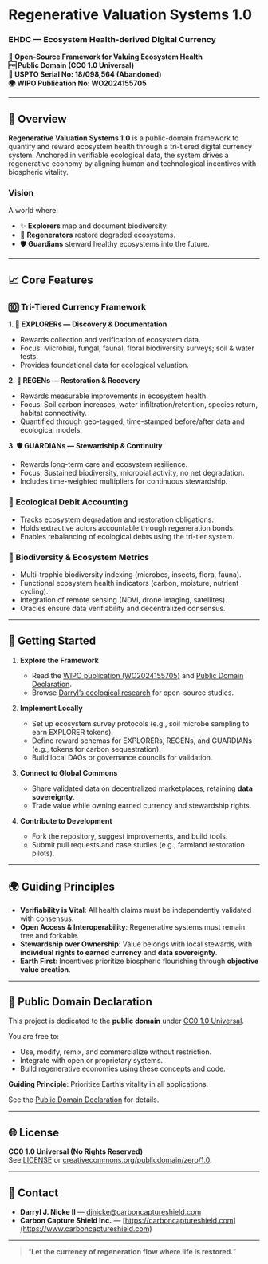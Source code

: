 # Regenerative Valuation Systems 1.0
### EHDC — Ecosystem Health-derived Digital Currency

**🌱 Open-Source Framework for Valuing Ecosystem Health**  
**🆓 Public Domain (CC0 1.0 Universal)**  
**📄 USPTO Serial No: 18/098,564 (Abandoned)**  
**🌍 WIPO Publication No: WO2024155705**

---

## 🌱 Overview

**Regenerative Valuation Systems 1.0** is a public-domain framework to quantify and reward ecosystem health through a tri-tiered digital currency system. Anchored in verifiable ecological data, the system drives a regenerative economy by aligning human and technological incentives with biospheric vitality.

### Vision

A world where:  
* ✨ **Explorers** map and document biodiversity.  
* 🌾 **Regenerators** restore degraded ecosystems.  
* 🛡 **Guardians** steward healthy ecosystems into the future.  

---

## 📈 Core Features

### 🔟 Tri-Tiered Currency Framework

**1. 🧬 EXPLORERs — Discovery & Documentation**  
* Rewards collection and verification of ecosystem data.  
* Focus: Microbial, fungal, faunal, floral biodiversity surveys; soil & water tests.  
* Provides foundational data for ecological valuation.  

**2. 🌾 REGENs — Restoration & Recovery**  
* Rewards measurable improvements in ecosystem health.  
* Focus: Soil carbon increases, water infiltration/retention, species return, habitat connectivity.  
* Quantified through geo-tagged, time-stamped before/after data and ecological models.  

**3. 🛡 GUARDIANs — Stewardship & Continuity**  
* Rewards long-term care and ecosystem resilience.  
* Focus: Sustained biodiversity, microbial activity, no net degradation.  
* Includes time-weighted multipliers for continuous stewardship.  

### 💼 Ecological Debit Accounting
* Tracks ecosystem degradation and restoration obligations.  
* Holds extractive actors accountable through regeneration bonds.  
* Enables rebalancing of ecological debts using the tri-tier system.  

### 🔬 Biodiversity & Ecosystem Metrics
* Multi-trophic biodiversity indexing (microbes, insects, flora, fauna).  
* Functional ecosystem health indicators (carbon, moisture, nutrient cycling).  
* Integration of remote sensing (NDVI, drone imaging, satellites).  
* Oracles ensure data verifiability and decentralized consensus.  

---

## 📅 Getting Started

1. **Explore the Framework**  
   * Read the [WIPO publication (WO2024155705)](https://patentscope.wipo.int/search/en/detail.jsf?docId=WO2024155705) and [Public Domain Declaration](public_domain_declaration.pdf).  
   * Browse [Darryl’s ecological research](https://www.researchgate.net/profile/Darryl-Nicke-Ii/research) for open-source studies.  

2. **Implement Locally**  
   * Set up ecosystem survey protocols (e.g., soil microbe sampling to earn EXPLORER tokens).  
   * Define reward schemas for EXPLORERs, REGENs, and GUARDIANs (e.g., tokens for carbon sequestration).  
   * Build local DAOs or governance councils for validation.  

3. **Connect to Global Commons**  
   * Share validated data on decentralized marketplaces, retaining **data sovereignty**.  
   * Trade value while owning earned currency and stewardship rights.  

4. **Contribute to Development**  
   * Fork the repository, suggest improvements, and build tools.  
   * Submit pull requests and case studies (e.g., farmland restoration pilots).  

---

## 🌍 Guiding Principles

* **Verifiability is Vital**: All health claims must be independently validated with consensus.  
* **Open Access & Interoperability**: Regenerative systems must remain free and forkable.  
* **Stewardship over Ownership**: Value belongs with local stewards, with **individual rights to earned currency** and **data sovereignty**.  
* **Earth First**: Incentives prioritize biospheric flourishing through **objective value creation**.  

---

## 📜 Public Domain Declaration

This project is dedicated to the **public domain** under [CC0 1.0 Universal](https://creativecommons.org/publicdomain/zero/1.0/).  

You are free to:  
* Use, modify, remix, and commercialize without restriction.  
* Integrate with open or proprietary systems.  
* Build regenerative economies using these concepts and code.  

**Guiding Principle**: Prioritize Earth’s vitality in all applications.  

See the [Public Domain Declaration](public_domain_declaration.pdf) for details.  

---

## 🌐 License

**CC0 1.0 Universal (No Rights Reserved)**  
See [LICENSE](LICENSE) or [creativecommons.org/publicdomain/zero/1.0](https://creativecommons.org/publicdomain/zero/1.0/).  

---

## 📩 Contact

* **Darryl J. Nicke II** — [djnicke@carboncaptureshield.com](mailto:djnicke@carboncaptureshield.com)  
* **Carbon Capture Shield Inc.** — [https://carboncaptureshield.com](https://www.carboncaptureshield.com)  

---

> “**Let the currency of regeneration flow where life is restored.**”
